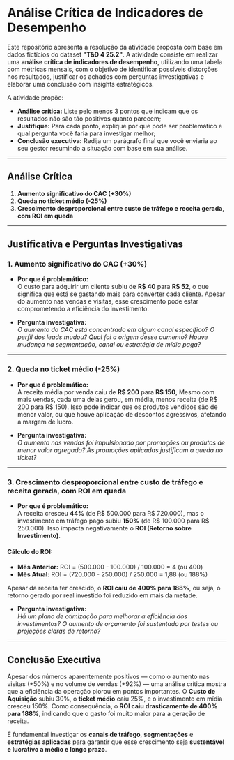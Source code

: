 # Análise Crítica de Indicadores de Desempenho

Este repositório apresenta a resolução da atividade proposta com base em dados fictícios do dataset **"T&D 4 25.2"**. A atividade consiste em realizar uma **análise crítica de indicadores de desempenho**, utilizando uma tabela com métricas mensais, com o objetivo de identificar possíveis distorções nos resultados, justificar os achados com perguntas investigativas e elaborar uma conclusão com insights estratégicos.

A atividade propõe:

- **Análise crítica:** Liste pelo menos 3 pontos que indicam que os resultados não são tão positivos quanto parecem;
- **Justifique:** Para cada ponto, explique por que pode ser problemático e qual pergunta você faria para investigar melhor;
- **Conclusão executiva:** Redija um parágrafo final que você enviaria ao seu gestor resumindo a situação com base em sua análise.

---

## Análise Crítica

1. **Aumento significativo do CAC (+30%)**
2. **Queda no ticket médio (-25%)**
3. **Crescimento desproporcional entre custo de tráfego e receita gerada, com ROI em queda**

---

## Justificativa e Perguntas Investigativas

### 1. Aumento significativo do CAC (+30%)

- **Por que é problemático:**  
  O custo para adquirir um cliente subiu de **R$ 40** para **R$ 52**, o que significa que está se gastando mais para converter cada cliente. Apesar do aumento nas vendas e visitas, esse crescimento pode estar comprometendo a eficiência do investimento.

- **Pergunta investigativa:**  
  *O aumento do CAC está concentrado em algum canal específico? O perfil dos leads mudou? Qual foi a origem desse aumento? Houve mudança na segmentação, canal ou estratégia de mídia paga?*

---

### 2. Queda no ticket médio (-25%)

- **Por que é problemático:**  
  A receita média por venda caiu de **R$ 200** para **R$ 150**, Mesmo com mais vendas, cada uma delas gerou, em média, menos receita (de R$ 200 para R$ 150). Isso pode indicar que os produtos vendidos são de menor valor, ou que houve aplicação de descontos agressivos, afetando a margem de lucro.

- **Pergunta investigativa:**  
  *O aumento nas vendas foi impulsionado por promoções ou produtos de menor valor agregado? As promoções aplicadas justificam a queda no ticket?*

---

### 3. Crescimento desproporcional entre custo de tráfego e receita gerada, com ROI em queda

- **Por que é problemático:**  
  A receita cresceu **44%** (de R$ 500.000 para R$ 720.000), mas o investimento em tráfego pago subiu **150%** (de R$ 100.000 para R$ 250.000). Isso impacta negativamente o **ROI (Retorno sobre Investimento)**.

#### Cálculo do ROI:

- **Mês Anterior:** ROI = (500.000 - 100.000) / 100.000 = 4 (ou 400)
- **Mês Atual:**    ROI = (720.000 - 250.000) / 250.000 = 1,88 (ou 188%)

Apesar da receita ter crescido, o **ROI caiu de 400% para 188%**, ou seja, o retorno gerado por real investido foi reduzido em mais da metade.

- **Pergunta investigativa:**  
*Há um plano de otimização para melhorar a eficiência dos investimentos? O aumento de orçamento foi sustentado por testes ou projeções claras de retorno?*

---

## Conclusão Executiva

Apesar dos números aparentemente positivos — como o aumento nas visitas (+50%) e no volume de vendas (+92%) — uma análise crítica mostra que a eficiência da operação piorou em pontos importantes. O **Custo de Aquisição** subiu 30%, o **ticket médio** caiu 25%, e o investimento em mídia cresceu 150%. Como consequência, o **ROI caiu drasticamente de 400% para 188%**, indicando que o gasto foi muito maior para a geração de receita.

É fundamental investigar os **canais de tráfego**, **segmentações** e **estratégias aplicadas** para garantir que esse crescimento seja **sustentável e lucrativo a médio e longo prazo**.
